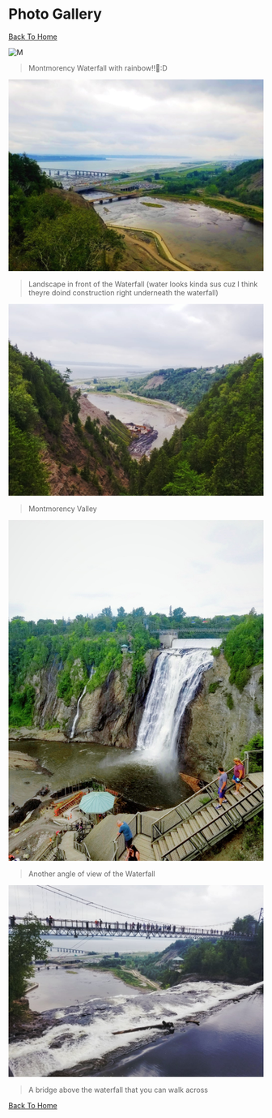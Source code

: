 # Photo Gallery

[Back To Home](/index.md)

![M](/quebecphotos/Montmorencywaterfall.jpg)
>Montmorency Waterfall with rainbow!!🌈:D

![Landscape](/quebecphotos/Landscape1.jpg)
>Landscape in front of the Waterfall (water looks kinda sus cuz I think theyre doind construction right underneath the waterfall)

![Valley](/quebecphotos/Montmorency_Valley.jpg)
>Montmorency Valley

![2waterfall](/quebecphotos/Waterfall2.jpg)
>Another angle of view of the Waterfall

![Bridge](/quebecphotos/Bridgeee.jpg)
>A bridge above the waterfall that you can walk across

[Back To Home](/index.md)